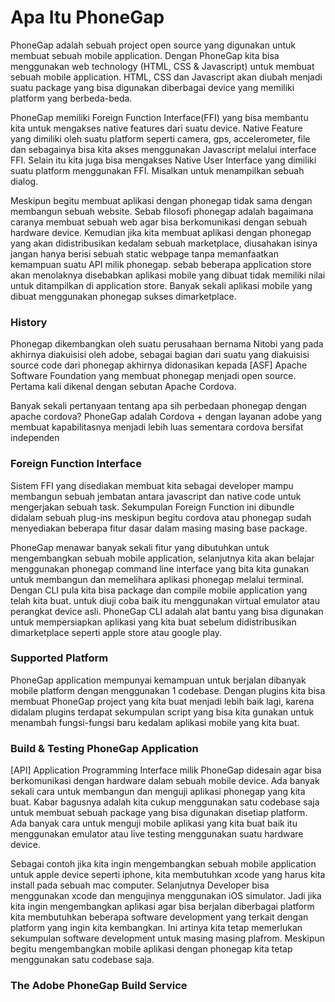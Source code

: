 <h1>Apa Itu PhoneGap</h1>

<p>PhoneGap adalah sebuah project open source yang digunakan untuk membuat sebuah mobile application. Dengan PhoneGap kita bisa menggunakan web technology (HTML, CSS & Javascript) untuk membuat sebuah mobile application. HTML, CSS dan Javascript akan diubah menjadi suatu package yang bisa digunakan diberbagai device yang memiliki platform yang berbeda-beda.</p>

<p>PhoneGap memiliki Foreign Function Interface(FFI) yang bisa membantu kita untuk mengakses native features dari suatu device. Native Feature yang dimiliki oleh suatu platform seperti camera, gps, accelerometer, file dan sebagainya bisa kita akses menggunakan Javascript melalui interface FFI. Selain itu kita juga bisa mengakses Native User Interface yang dimiliki
suatu platform menggunakan FFI. Misalkan untuk menampilkan sebuah dialog.</p>

<p>Meskipun begitu membuat aplikasi dengan phonegap tidak sama dengan membangun sebuah website. Sebab filosofi phonegap adalah bagaimana caranya membuat sebuah web agar bisa berkomunikasi dengan sebuah hardware device. Kemudian jika kita membuat aplikasi dengan phonegap yang akan didistribusikan kedalam sebuah marketplace, diusahakan isinya jangan hanya berisi sebuah static webpage tanpa memanfaatkan kemampuan suatu API milik phonegap.
sebab beberapa application store akan menolaknya disebabkan aplikasi mobile yang dibuat tidak memiliki nilai untuk ditampilkan di application store. Banyak sekali aplikasi mobile yang dibuat menggunakan phonegap sukses dimarketplace.</p>

<h3>History</h3>
<p>Phonegap dikembangkan oleh suatu perusahaan bernama Nitobi yang pada akhirnya diakuisisi oleh adobe, sebagai bagian dari suatu yang diakuisisi source code dari phonegap akhirnya didonasikan kepada [ASF] Apache Software Foundation yang membuat phonegap menjadi open source. Pertama kali dikenal dengan sebutan Apache Cordova.</p>
<p>Banyak sekali pertanyaan tentang apa sih perbedaan phonegap dengan apache cordova?
PhoneGap adalah Cordova + dengan layanan adobe yang membuat kapabilitasnya menjadi lebih luas sementara cordova bersifat independen</p>

<h3>Foreign Function Interface</h3>
<p>Sistem FFI yang disediakan membuat kita sebagai developer mampu membangun sebuah jembatan antara javascript dan native code untuk mengerjakan sebuah task. Sekumpulan Foreign Function ini dibundle didalam sebuah plug-ins meskipun begitu cordova atau phonegap sudah menyediakan beberapa fitur dasar dalam masing masing base package.</p>
<p>PhoneGap menawar banyak sekali fitur yang dibutuhkan untuk mengembangkan sebuah mobile application, selanjutnya kita akan belajar menggunakan phonegap command line interface yang bita kita gunakan untuk membangun dan memelihara aplikasi phonegap melalui terminal. Dengan CLI pula kita bisa package dan compile mobile application yang telah kita buat.
untuk diuji coba baik itu menggunakan virtual emulator atau perangkat device asli. PhoneGap CLI adalah alat bantu yang bisa digunakan untuk mempersiapkan aplikasi yang kita buat sebelum didistribusikan dimarketplace seperti apple store atau google play.</p>

<h3>Supported Platform</h3>
<p>PhoneGap application mempunyai kemampuan untuk berjalan dibanyak mobile platform dengan menggunakan 1 codebase. Dengan plugins kita bisa membuat PhoneGap project yang kita buat menjadi lebih baik lagi, karena didalam plugins terdapat sekumpulan script yang bisa kita gunakan untuk menambah fungsi-fungsi baru kedalam aplikasi mobile yang kita buat.</p>

<h3>Build & Testing PhoneGap Application</h3>
<p>[API] Application Programming Interface milik PhoneGap didesain agar bisa berkomunikasi dengan hardware dalam sebuah mobile device. Ada banyak sekali cara untuk membangun dan menguji aplikasi phonegap yang kita buat. Kabar bagusnya adalah kita cukup menggunakan satu codebase saja untuk membuat sebuah package yang bisa digunakan disetiap platform. 
Ada banyak cara untuk menguji mobile aplikasi yang kita buat baik itu menggunakan emulator atau live testing menggunakan suatu hardware device.</p>
<p>Sebagai contoh jika kita ingin mengembangkan sebuah mobile application untuk apple device seperti iphone, kita membutuhkan xcode yang harus kita install pada sebuah mac computer. Selanjutnya Developer bisa menggunakan xcode dan mengujinya menggunakan iOS simulator. Jadi jika kita ingin mengembangkan aplikasi agar bisa berjalan diberbagai platform kita membutuhkan beberapa software development yang terkait dengan platform yang ingin kita kembangkan.
Ini artinya kita tetap memerlukan sekumpulan software development untuk masing masing plafrom. Meskipun begitu mengembangkan mobile aplikasi dengan phonegap kita tetap menggunakan satu codebase saja.</p>

<h3>The Adobe PhoneGap Build Service</h3>
